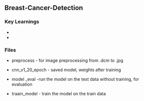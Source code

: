 ## Breast-Cancer-Detection


 
### Key Learnings

- 

- 


### Files


- preprocess - for image preprocessing from .dcm to .jpg

- cnn_v1_20_epoch - saved model, weights after training

- model _eval -run the model on the test data without training, for evaluation

- traain_model - train the model on the train data
